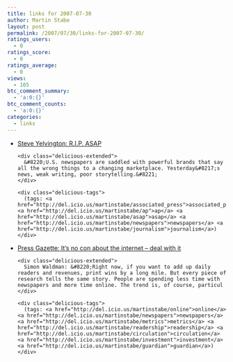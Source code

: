 ```yaml
---
title: links for 2007-07-30
author: Martin Stabe
layout: post
permalink: /2007/07/30/links-for-2007-07-30/
ratings_users:
  - 0
ratings_score:
  - 0
ratings_average:
  - 0
views:
  - 105
btc_comment_summary:
  - 'a:0:{}'
btc_comment_counts:
  - 'a:0:{}'
categories:
  - links
---
```

<ul class="delicious">
  <li>
    <div class="delicious-link">
      <a href="http://www.yelvington.com/20070729/r_i_p_asap">Steve Yelvington: R.I.P. ASAP</a>
    </div>
    
    <div class="delicious-extended">
      &#8220;U.S. newspapers are saddled with powerful brands that say all the wrong things to a changing marketplace. Yesterday&#8217;s news, weak writing, poor storytelling.&#8221;
    </div>
    
    <div class="delicious-tags">
      (tags: <a href="http://del.icio.us/martinstabe/associated_press">associated_press</a> <a href="http://del.icio.us/martinstabe/ap">ap</a> <a href="http://del.icio.us/martinstabe/asap">asap</a> <a href="http://del.icio.us/martinstabe/newspapers">newspapers</a> <a href="http://del.icio.us/martinstabe/journalism">journalism</a>)
    </div>
  </li>
  
  <li>
    <div class="delicious-link">
      <a href="http://www.pressgazette.co.uk/story.asp?sectioncode=1&#038;storycode=38340&#038;c=1">Press Gazette: It&#8217;s no con about the internet &#8211; deal with it</a>
    </div>
    
    <div class="delicious-extended">
      Simon Waldman: &#8220;Right now, if you want to add up daily readers and revenues, print wins by a long mile. But every piece of research tells the same story. People are spending less time with newspapers and more time online. The trend is, of course, particul
    </div>
    
    <div class="delicious-tags">
      (tags: <a href="http://del.icio.us/martinstabe/online">online</a> <a href="http://del.icio.us/martinstabe/newspapers">newspapers</a> <a href="http://del.icio.us/martinstabe/metrics">metrics</a> <a href="http://del.icio.us/martinstabe/readership">readership</a> <a href="http://del.icio.us/martinstabe/circulation">circulation</a> <a href="http://del.icio.us/martinstabe/investment">investment</a> <a href="http://del.icio.us/martinstabe/guardian">guardian</a>)
    </div>
  </li>
</ul>